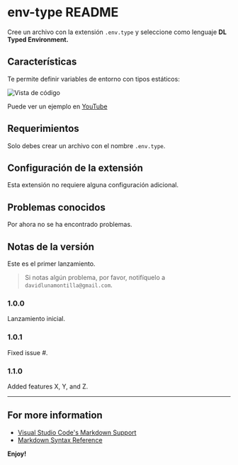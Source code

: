 # env-type README

Cree un archivo con la extensión `.env.type` y seleccione como lenguaje **DL Typed Environment.**

## Características

Te permite definir variables de entorno con tipos estáticos:

![Vista de código](https://i.ibb.co/kHqtrs0/feature-x.jpg "Vista previa")

Puede ver un ejemplo en [YouTube](https://www.youtube.com/watch?v=GE7avMluubM "Ver ejemplo de código")

## Requerimientos

Solo debes crear un archivo con el nombre `.env.type`.

## Configuración de la extensión

Esta extensión no requiere alguna configuración adicional.

## Problemas conocidos

Por ahora no se ha encontrado problemas.

## Notas de la versión

Este es el primer lanzamiento.

> Si notas algún problema, por favor, notifíquelo a `davidlunamontilla@gmail.com`.

### 1.0.0

Lanzamiento inicial.

### 1.0.1

Fixed issue #.

### 1.1.0

Added features X, Y, and Z.

---

## For more information

* [Visual Studio Code's Markdown Support](http://code.visualstudio.com/docs/languages/markdown)
* [Markdown Syntax Reference](https://help.github.com/articles/markdown-basics/)

**Enjoy!**
